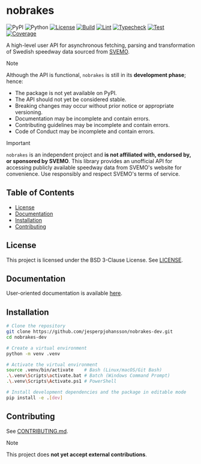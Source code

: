 # nobrakes

![PyPI](https://img.shields.io/badge/PyPI-not%20available-red.svg)
![Python](https://img.shields.io/badge/Python-3.12%20%7C%203.13-blue.svg)
[![License](https://img.shields.io/badge/License-BSD%203--Clause-blue.svg)](https://github.com/jesperpjohansson/nobrakes-dev/blob/main/LICENSE)
[![Build](https://github.com/jesperpjohansson/nobrakes-dev/actions/workflows/build.yml/badge.svg)](https://github.com/jesperpjohansson/nobrakes-dev/actions/workflows/build.yml)
[![Lint](https://github.com/jesperpjohansson/nobrakes-dev/actions/workflows/lint.yml/badge.svg?branch=main)](https://github.com/jesperpjohansson/nobrakes-dev/actions/workflows/lint.yml?branch=main)
[![Typecheck](https://github.com/jesperpjohansson/nobrakes-dev/actions/workflows/typecheck.yml/badge.svg?branch=main)](https://github.com/jesperpjohansson/nobrakes-dev/actions/workflows/typecheck.yml?branch=main)
[![Test](https://github.com/jesperpjohansson/nobrakes-dev/actions/workflows/test.yml/badge.svg?branch=main)](https://github.com/jesperpjohansson/nobrakes-dev/actions/workflows/test.yml?branch=main)
[![Coverage](https://coveralls.io/repos/github/jesperpjohansson/nobrakes-dev/badge.svg?branch=main)](https://coveralls.io/github/jesperpjohansson/nobrakes-dev?branch=main)


A high-level user API for asynchronous fetching, parsing and transformation of Swedish speedway data sourced from [SVEMO](https://www.svemo.se/).

> [!NOTE]
> Although the API is functional, `nobrakes` is still in its **development phase**; hence:
> - The package is not yet available on PyPI.
> - The API should not yet be considered stable.
> - Breaking changes may occur without prior notice or appropriate versioning.
> - Documentation may be incomplete and contain errors.
> - Contributing guidelines may be incomplete and contain errors.
> - Code of Conduct may be incomplete and contain errors.


> [!IMPORTANT]
> `nobrakes` is an independent project and **is not affiliated with, endorsed by, or
> sponsored by SVEMO**. This library provides an unofficial API for accessing publicly
> available speedway data from SVEMO's website for convenience. Use responsibly and
> respect SVEMO's terms of service.

## Table of Contents
- [License](#license)
- [Documentation](#documentation)
- [Installation](#installation)
- [Contributing](#contributing)

## License

This project is licensed under the BSD 3-Clause License. See [LICENSE](https://github.com/jesperpjohansson/nobrakes-dev/blob/main/LICENSE).

## Documentation

User-oriented documentation is available [here](https://nobrakes.readthedocs.io/en/latest/).

## Installation

```bash
# Clone the repository
git clone https://github.com/jesperpjohansson/nobrakes-dev.git
cd nobrakes-dev

# Create a virtual environment
python -m venv .venv

# Activate the virtual environment
source .venv/bin/activate    # Bash (Linux/macOS/Git Bash)
.\.venv\Scripts\activate.bat # Batch (Windows Command Prompt)
.\.venv\Scripts\Activate.ps1 # PowerShell

# Install development dependencies and the package in editable mode
pip install -e .[dev]
```

## Contributing

See [CONTRIBUTING.md](https://github.com/jesperpjohansson/nobrakes-dev/blob/main/CONTRIBUTING.md).

> [!NOTE]
> This project does **not yet accept external contributions**.